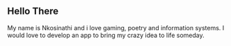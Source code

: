 ## Hello There

My name is Nkosinathi and i love gaming, poetry and information systems. I would love to develop an app to bring my crazy idea to life someday.
